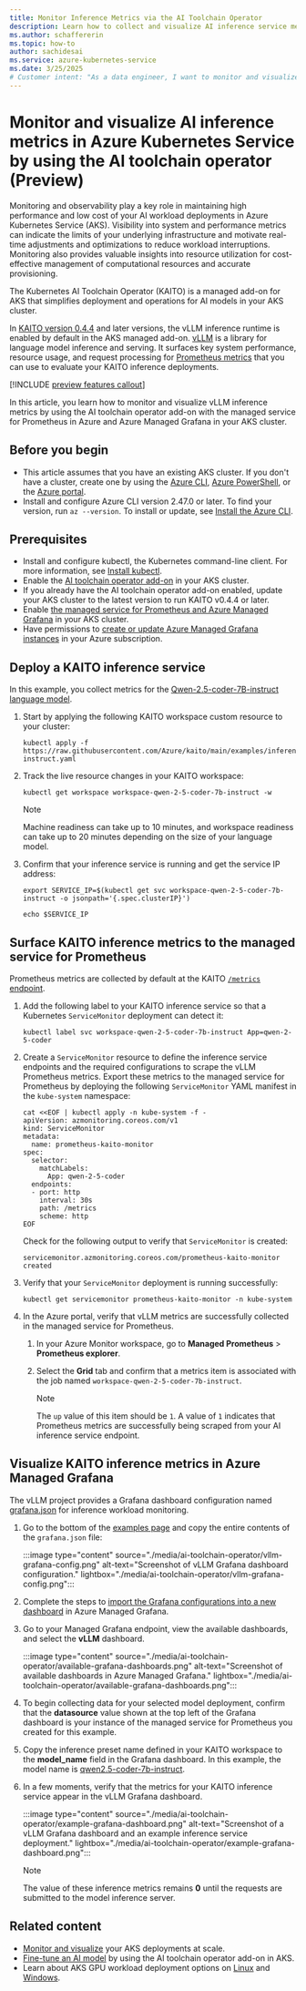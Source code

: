 ```yaml
---
title: Monitor Inference Metrics via the AI Toolchain Operator 
description: Learn how to collect and visualize AI inference service metrics in Azure Kubernetes Service (AKS) by using the managed service for Prometheus and Azure Managed Grafana.
ms.author: schaffererin
ms.topic: how-to
author: sachidesai
ms.service: azure-kubernetes-service
ms.date: 3/25/2025
# Customer intent: "As a data engineer, I want to monitor and visualize inference service metrics on AKS, so that I can ensure optimal performance and resource utilization while managing AI workloads."
---
```


# Monitor and visualize AI inference metrics in Azure Kubernetes Service by using the AI toolchain operator (Preview)

Monitoring and observability play a key role in maintaining high performance and low cost of your AI workload deployments in Azure Kubernetes Service (AKS). Visibility into system and performance metrics can indicate the limits of your underlying infrastructure and motivate real-time adjustments and optimizations to reduce workload interruptions. Monitoring also provides valuable insights into resource utilization for cost-effective management of computational resources and accurate provisioning.

The Kubernetes AI Toolchain Operator (KAITO) is a managed add-on for AKS that simplifies deployment and operations for AI models in your AKS cluster.

In [KAITO version 0.4.4](https://github.com/kaito-project/kaito/releases/tag/v0.4.4) and later versions, the vLLM inference runtime is enabled by default in the AKS managed add-on. [vLLM](https://docs.vllm.ai/en/latest/) is a library for language model inference and serving. It surfaces key system performance, resource usage, and request processing for [Prometheus metrics](https://docs.vllm.ai/en/latest/design/v1/metrics.html) that you can use to evaluate your KAITO inference deployments.

[!INCLUDE [preview features callout](~/reusable-content/ce-skilling/azure/includes/aks/includes/preview/preview-callout.md)]

In this article, you learn how to monitor and visualize vLLM inference metrics by using the AI toolchain operator add-on with the managed service for Prometheus in Azure and Azure Managed Grafana in your AKS cluster.

## Before you begin

* This article assumes that you have an existing AKS cluster. If you don't have a cluster, create one by using the [Azure CLI][aks-quickstart-cli], [Azure PowerShell][aks-quickstart-powershell], or the [Azure portal][aks-quickstart-portal].
* Install and configure Azure CLI version 2.47.0 or later. To find your version, run `az --version`. To install or update, see [Install the Azure CLI](/cli/azure/install-azure-cli).

## Prerequisites

* Install and configure kubectl, the Kubernetes command-line client. For more information, see [Install kubectl](https://kubernetes.io/docs/tasks/tools/install-kubectl/).
* Enable the [AI toolchain operator add-on](./ai-toolchain-operator.md) in your AKS cluster.
* If you already have the AI toolchain operator add-on enabled, update your AKS cluster to the latest version to run KAITO v0.4.4 or later.
* Enable [the managed service for Prometheus and Azure Managed Grafana](/azure/azure-monitor/containers/kubernetes-monitoring-enable) in your AKS cluster.
* Have permissions to [create or update Azure Managed Grafana instances](/azure/managed-grafana/how-to-manage-access-permissions-users-identities) in your Azure subscription.

## Deploy a KAITO inference service

In this example, you collect metrics for the [Qwen-2.5-coder-7B-instruct language model](https://github.com/kaito-project/kaito/blob/main/examples/inference/kaito_workspace_qwen_2.5_coder_7b-instruct.yaml).

1. Start by applying the following KAITO workspace custom resource to your cluster:

    ```azurecli
    kubectl apply -f https://raw.githubusercontent.com/Azure/kaito/main/examples/inference/kaito_workspace_qwen_2.5_coder_7b-instruct.yaml
    ```

1. Track the live resource changes in your KAITO workspace:

    ```azurecli
    kubectl get workspace workspace-qwen-2-5-coder-7b-instruct -w
    ```

    > [!NOTE]
    > Machine readiness can take up to 10 minutes, and workspace readiness can take up to 20 minutes depending on the size of your language model.

1. Confirm that your inference service is running and get the service IP address:

    ```azurecli
    export SERVICE_IP=$(kubectl get svc workspace-qwen-2-5-coder-7b-instruct -o jsonpath='{.spec.clusterIP}')

    echo $SERVICE_IP
    ```

## Surface KAITO inference metrics to the managed service for Prometheus

Prometheus metrics are collected by default at the KAITO [`/metrics` endpoint](https://github.com/kaito-project/kaito/blob/main/docs/inference/Monitoring.md#prometheus-metrics).

1. Add the following label to your KAITO inference service so that a Kubernetes `ServiceMonitor` deployment can detect it:

    ```azurecli
    kubectl label svc workspace-qwen-2-5-coder-7b-instruct App=qwen-2-5-coder 
    ```

1. Create a `ServiceMonitor` resource to define the inference service endpoints and the required configurations to scrape the vLLM Prometheus metrics. Export these metrics to the managed service for Prometheus by deploying the following `ServiceMonitor` YAML manifest in the `kube-system` namespace:

    ```azurecli
    cat <<EOF | kubectl apply -n kube-system -f -
    apiVersion: azmonitoring.coreos.com/v1
    kind: ServiceMonitor
    metadata:
      name: prometheus-kaito-monitor
    spec:
      selector:
        matchLabels:
          App: qwen-2-5-coder
      endpoints:
      - port: http
        interval: 30s
        path: /metrics
        scheme: http
    EOF
    ```

    Check for the following output to verify that `ServiceMonitor` is created:

    ```output
    servicemonitor.azmonitoring.coreos.com/prometheus-kaito-monitor created
    ```

1. Verify that your `ServiceMonitor` deployment is running successfully:

    ```azurecli
    kubectl get servicemonitor prometheus-kaito-monitor -n kube-system
    ```

1. In the Azure portal, verify that vLLM metrics are successfully collected in the managed service for Prometheus.

   1. In your Azure Monitor workspace, go to **Managed Prometheus** > **Prometheus explorer**.

   1. Select the **Grid** tab and confirm that a metrics item is associated with the job named `workspace-qwen-2-5-coder-7b-instruct`.

      > [!NOTE]
      > The `up` value of this item should be    `1`. A value of `1` indicates that Prometheus metrics are successfully being scraped from your AI inference service endpoint.

## Visualize KAITO inference metrics in Azure Managed Grafana

The vLLM project provides a Grafana dashboard configuration named [grafana.json](https://docs.vllm.ai/en/stable/examples/online_serving/prometheus_grafana.html#example-materials) for inference workload monitoring.

1. Go to the bottom of the [examples page](https://docs.vllm.ai/en/stable/examples/online_serving/prometheus_grafana.html#example-materials) and copy the entire contents of the `grafana.json` file:

    :::image type="content" source="./media/ai-toolchain-operator/vllm-grafana-config.png" alt-text="Screenshot of vLLM Grafana dashboard configuration." lightbox="./media/ai-toolchain-operator/vllm-grafana-config.png":::

1. Complete the steps to [import the Grafana configurations into a new dashboard](/azure/managed-grafana/how-to-create-dashboard#import-a-json-dashboard) in Azure Managed Grafana.

1. Go to your Managed Grafana endpoint, view the available dashboards, and select the **vLLM** dashboard.

    :::image type="content" source="./media/ai-toolchain-operator/available-grafana-dashboards.png" alt-text="Screenshot of available dashboards in Azure Managed Grafana." lightbox="./media/ai-toolchain-operator/available-grafana-dashboards.png":::

1. To begin collecting data for your selected model deployment, confirm that the **datasource** value shown at the top left of the Grafana dashboard is your instance of the managed service for Prometheus you created for this example.

1. Copy the inference preset name defined in your KAITO workspace to the **model_name** field in the Grafana dashboard. In this example, the model name is [qwen2.5-coder-7b-instruct](https://github.com/kaito-project/kaito/blob/main/examples/inference/kaito_workspace_qwen_2.5_coder_7b-instruct.yaml).

1. In a few moments, verify that the metrics for your KAITO inference service appear in the vLLM Grafana dashboard.

    :::image type="content" source="./media/ai-toolchain-operator/example-grafana-dashboard.png" alt-text="Screenshot of a vLLM Grafana dashboard and an example inference service deployment." lightbox="./media/ai-toolchain-operator/example-grafana-dashboard.png":::

    > [!NOTE]
    > The value of these inference metrics remains **0** until the requests are submitted to the model inference server.

## Related content

* [Monitor and visualize](./monitor-aks.md) your AKS deployments at scale.
* [Fine-tune an AI model](./ai-toolchain-operator-fine-tune.md) by using the AI toolchain operator add-on in AKS.
* Learn about AKS GPU workload deployment options on [Linux](./gpu-cluster.md) and [Windows](./use-windows-gpu.md).

<!-- Links -->

[aks-quickstart-cli]: ./learn/quick-kubernetes-deploy-cli.md
[aks-quickstart-portal]: ./learn/quick-kubernetes-deploy-portal.md
[aks-quickstart-powershell]: ./learn/quick-kubernetes-deploy-powershell.md
